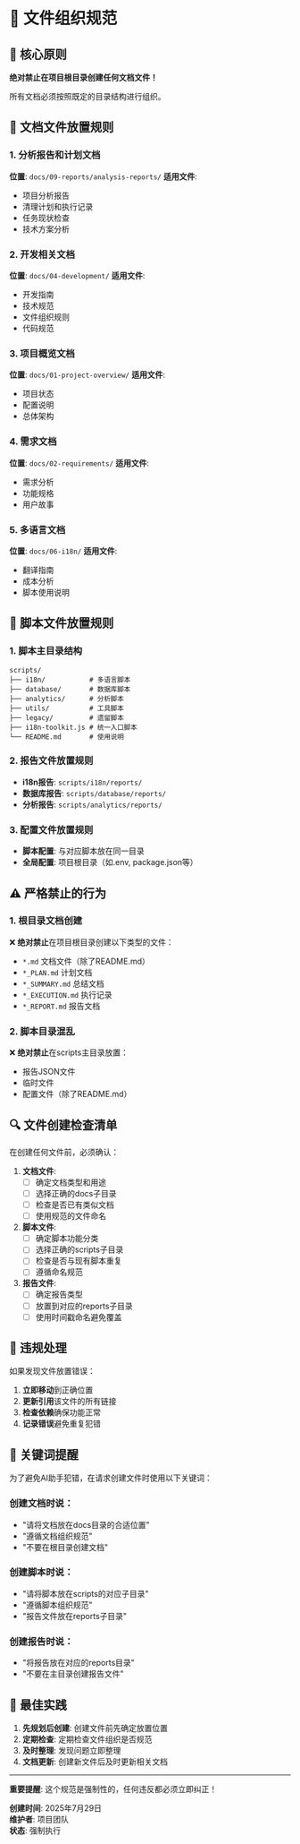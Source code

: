 # 📁 文件组织规范

## 🎯 核心原则

**绝对禁止在项目根目录创建任何文档文件！**

所有文档必须按照既定的目录结构进行组织。

## 📂 文档文件放置规则

### 1. 分析报告和计划文档
**位置**: `docs/09-reports/analysis-reports/`
**适用文件**:
- 项目分析报告
- 清理计划和执行记录
- 任务现状检查
- 技术方案分析

### 2. 开发相关文档
**位置**: `docs/04-development/`
**适用文件**:
- 开发指南
- 技术规范
- 文件组织规则
- 代码规范

### 3. 项目概览文档
**位置**: `docs/01-project-overview/`
**适用文件**:
- 项目状态
- 配置说明
- 总体架构

### 4. 需求文档
**位置**: `docs/02-requirements/`
**适用文件**:
- 需求分析
- 功能规格
- 用户故事

### 5. 多语言文档
**位置**: `docs/06-i18n/`
**适用文件**:
- 翻译指南
- 成本分析
- 脚本使用说明

## 🔧 脚本文件放置规则

### 1. 脚本主目录结构
```
scripts/
├── i18n/           # 多语言脚本
├── database/       # 数据库脚本
├── analytics/      # 分析脚本
├── utils/          # 工具脚本
├── legacy/         # 遗留脚本
├── i18n-toolkit.js # 统一入口脚本
└── README.md       # 使用说明
```

### 2. 报告文件放置规则
- **i18n报告**: `scripts/i18n/reports/`
- **数据库报告**: `scripts/database/reports/`
- **分析报告**: `scripts/analytics/reports/`

### 3. 配置文件放置规则
- **脚本配置**: 与对应脚本放在同一目录
- **全局配置**: 项目根目录（如.env, package.json等）

## ⚠️ 严格禁止的行为

### 1. 根目录文档创建
❌ **绝对禁止**在项目根目录创建以下类型的文件：
- `*.md` 文档文件（除了README.md）
- `*_PLAN.md` 计划文档
- `*_SUMMARY.md` 总结文档
- `*_EXECUTION.md` 执行记录
- `*_REPORT.md` 报告文档

### 2. 脚本目录混乱
❌ **绝对禁止**在scripts主目录放置：
- 报告JSON文件
- 临时文件
- 配置文件（除了README.md）

## 🔍 文件创建检查清单

在创建任何文件前，必须确认：

1. **文档文件**:
   - [ ] 确定文档类型和用途
   - [ ] 选择正确的docs子目录
   - [ ] 检查是否已有类似文档
   - [ ] 使用规范的文件命名

2. **脚本文件**:
   - [ ] 确定脚本功能分类
   - [ ] 选择正确的scripts子目录
   - [ ] 检查是否与现有脚本重复
   - [ ] 遵循命名规范

3. **报告文件**:
   - [ ] 确定报告类型
   - [ ] 放置到对应的reports子目录
   - [ ] 使用时间戳命名避免覆盖

## 🚨 违规处理

如果发现文件放置错误：

1. **立即移动**到正确位置
2. **更新引用**该文件的所有链接
3. **检查依赖**确保功能正常
4. **记录错误**避免重复犯错

## 📝 关键词提醒

为了避免AI助手犯错，在请求创建文件时使用以下关键词：

### 创建文档时说：
- "请将文档放在docs目录的合适位置"
- "遵循文档组织规范"
- "不要在根目录创建文档"

### 创建脚本时说：
- "请将脚本放在scripts的对应子目录"
- "遵循脚本组织规范"
- "报告文件放在reports子目录"

### 创建报告时说：
- "将报告放在对应的reports目录"
- "不要在主目录创建报告文件"

## 🎯 最佳实践

1. **先规划后创建**: 创建文件前先确定放置位置
2. **定期检查**: 定期检查文件组织是否规范
3. **及时整理**: 发现问题立即整理
4. **文档更新**: 创建新文件后及时更新相关文档

---

**重要提醒**: 这个规范是强制性的，任何违反都必须立即纠正！

**创建时间**: 2025年7月29日  
**维护者**: 项目团队  
**状态**: 强制执行